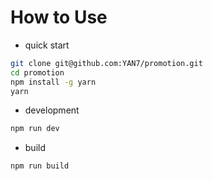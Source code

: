 # How to Use

- quick start

``` bash
git clone git@github.com:YAN7/promotion.git
cd promotion
npm install -g yarn
yarn
```

- development

```bash
npm run dev
```

- build

```bash
npm run build
```


